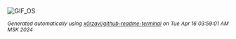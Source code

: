 <div align="justify">
<picture>
    <source media="(prefers-color-scheme: dark)" srcset="https://i.ibb.co/ZXkRvNN/output-gif.gif">
    <source media="(prefers-color-scheme: light)" srcset="https://i.ibb.co/ZXkRvNN/output-gif.gif">
    <img alt="GIF_OS" src="https://i.ibb.co/ZXkRvNN/output-gif.gif">
</picture>

<sub><i>Generated automatically using [x0rzavi/github-readme-terminal](https://github.com/x0rzavi/github-readme-terminal) on Tue Apr 16 03:59:01 AM MSK 2024</i></sub>

</div>

<!-- Image deletion URL: https://ibb.co/Sy9DHJJ/3cb4ac69bd921b6e31f45bd5d0de5856 -->